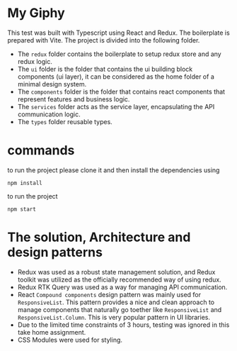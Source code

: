 # My Giphy

This test was built with Typescript using React and Redux. The boilerplate is prepared with Vite. The project is divided into the following folder.
- The `redux` folder contains the boilerplate to setup redux store and any redux logic.
- The `ui` folder is the folder that contains the ui building block components (ui layer), it can be considered as the home folder of a minimal design system.
- The `components` folder is the folder that contains react components that represent features and business logic.
- The `services` folder acts as the service layer, encapsulating the API communication logic.
- The `types` folder reusable types.


# commands
to run the project please clone it and then install the dependencies using
```
npm install

```

to run the project
```
npm start

```
  
# The solution, Architecture and design patterns
- Redux was used as a robust state management solution, and Redux toolkit was utilized as the officially recommended way of using redux.
- Redux RTK Query was used as a way for managing API communication.
- React `Compound components` design pattern was mainly used for `ResponsiveList`. This pattern provides a nice and clean approach to manage components that naturally go toether like `ResponsiveList` and `ResponsiveList.Column`. This is very popular pattern in UI libraries.
- Due to the limited time constraints of 3 hours, testing was ignored in this take home assignment.
- CSS Modules were used for styling.
